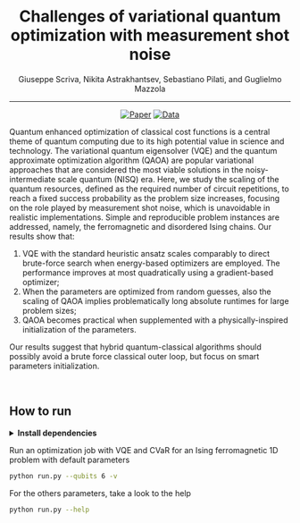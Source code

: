 <div align="center">

# Challenges of variational quantum optimization with measurement shot noise
Giuseppe Scriva, Nikita Astrakhantsev, Sebastiano Pilati, and Guglielmo Mazzola

-----

[![Paper](http://img.shields.io/badge/Paper-arXiv%202308.00044-B31B1B.svg)](https://arxiv.org/abs/2308.00044)
[![Data](https://zenodo.org/badge/DOI/10.5281/zenodo.8223528.svg)](https://doi.org/10.5281/zenodo.8223528)

</div>

Quantum enhanced optimization of classical cost functions is a central theme of quantum computing due to its high potential value in science and technology.
The variational quantum eigensolver (VQE) and the quantum approximate optimization algorithm (QAOA) are popular variational approaches that are considered the most viable solutions in the noisy-intermediate scale quantum (NISQ) era.
Here, we study the scaling of the quantum resources, defined as the required number of circuit repetitions, to reach a fixed success probability as the problem size increases, focusing on the role played by measurement shot noise, which is unavoidable in realistic implementations.
Simple and reproducible problem instances are addressed, namely, the ferromagnetic and disordered Ising chains. 
Our results show that: 
1. VQE with the standard heuristic ansatz scales comparably to direct brute-force search when energy-based optimizers are employed. The performance improves at most quadratically using a gradient-based optimizer;
2. When the parameters are optimized from random guesses, also the scaling of QAOA implies problematically long absolute runtimes for large problem sizes;
3. QAOA becomes practical when supplemented with a physically-inspired initialization of the parameters.

Our results suggest that hybrid quantum-classical algorithms should possibly avoid a brute force classical outer loop, but focus on smart parameters initialization.

<br>

## How to run

<details>
<summary><b>Install dependencies</b></summary>

```bash
# clone project
git clone https://github.com/gscriva/cvar-opt
cd cvar-opt

# [OPTIONAL] create conda environment
conda create -n myenv python=3.10
conda activate myenv

# install requirements
pip install -r requirements.txt
```
</details>

Run an optimization job with VQE and CVaR for an Ising ferromagnetic 1D problem with default parameters
```bash
python run.py --qubits 6 -v
```

For the others parameters, take a look to the help
```bash
python run.py --help
```

<br>
